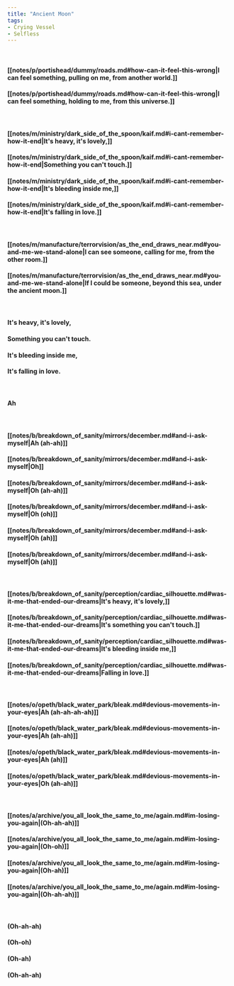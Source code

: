 ```yaml
---
title: "Ancient Moon"
tags:
- Crying Vessel
- Selfless
---
```

&nbsp;
#### [[notes/p/portishead/dummy/roads.md#how-can-it-feel-this-wrong|I can feel something, pulling on me, from another world.]]
#### [[notes/p/portishead/dummy/roads.md#how-can-it-feel-this-wrong|I can feel something, holding to me, from this universe.]]
&nbsp;
#### [[notes/m/ministry/dark_side_of_the_spoon/kaif.md#i-cant-remember-how-it-end|It's heavy, it's lovely,]]
#### [[notes/m/ministry/dark_side_of_the_spoon/kaif.md#i-cant-remember-how-it-end|Something you can't touch.]]
#### [[notes/m/ministry/dark_side_of_the_spoon/kaif.md#i-cant-remember-how-it-end|It's bleeding inside me,]]
#### [[notes/m/ministry/dark_side_of_the_spoon/kaif.md#i-cant-remember-how-it-end|It's falling in love.]]
&nbsp;
#### [[notes/m/manufacture/terrorvision/as_the_end_draws_near.md#you-and-me-we-stand-alone|I can see someone, calling for me, from the other room.]]
#### [[notes/m/manufacture/terrorvision/as_the_end_draws_near.md#you-and-me-we-stand-alone|If I could be someone, beyond this sea, under the ancient moon.]]
&nbsp;
#### It's heavy, it's lovely,
#### Something you can't touch.
#### It's bleeding inside me,
#### It's falling in love.
&nbsp;
#### Ah
&nbsp;
#### [[notes/b/breakdown_of_sanity/mirrors/december.md#and-i-ask-myself|Ah  (ah-ah)]]
#### [[notes/b/breakdown_of_sanity/mirrors/december.md#and-i-ask-myself|Oh]]
#### [[notes/b/breakdown_of_sanity/mirrors/december.md#and-i-ask-myself|Oh  (ah-ah)]]
#### [[notes/b/breakdown_of_sanity/mirrors/december.md#and-i-ask-myself|Oh  (oh)]]
#### [[notes/b/breakdown_of_sanity/mirrors/december.md#and-i-ask-myself|Oh  (ah)]]
#### [[notes/b/breakdown_of_sanity/mirrors/december.md#and-i-ask-myself|Oh  (ah)]]
&nbsp;
#### [[notes/b/breakdown_of_sanity/perception/cardiac_silhouette.md#was-it-me-that-ended-our-dreams|It's heavy, it's lovely,]]
#### [[notes/b/breakdown_of_sanity/perception/cardiac_silhouette.md#was-it-me-that-ended-our-dreams|It's something you can't touch.]]
#### [[notes/b/breakdown_of_sanity/perception/cardiac_silhouette.md#was-it-me-that-ended-our-dreams|It's bleeding inside me,]]
#### [[notes/b/breakdown_of_sanity/perception/cardiac_silhouette.md#was-it-me-that-ended-our-dreams|Falling in love.]]
&nbsp;
#### [[notes/o/opeth/black_water_park/bleak.md#devious-movements-in-your-eyes|Ah  (ah-ah-ah-ah)]]
#### [[notes/o/opeth/black_water_park/bleak.md#devious-movements-in-your-eyes|Ah  (ah-ah)]]
#### [[notes/o/opeth/black_water_park/bleak.md#devious-movements-in-your-eyes|Ah  (ah)]]
#### [[notes/o/opeth/black_water_park/bleak.md#devious-movements-in-your-eyes|Oh  (ah-ah)]]
&nbsp;
#### [[notes/a/archive/you_all_look_the_same_to_me/again.md#im-losing-you-again|(Oh-ah-ah)]]
#### [[notes/a/archive/you_all_look_the_same_to_me/again.md#im-losing-you-again|(Oh-oh)]]
#### [[notes/a/archive/you_all_look_the_same_to_me/again.md#im-losing-you-again|(Oh-ah)]]
#### [[notes/a/archive/you_all_look_the_same_to_me/again.md#im-losing-you-again|(Oh-ah-ah)]]
&nbsp;
#### (Oh-ah-ah)
#### (Oh-oh)
#### (Oh-ah)
#### (Oh-ah-ah)
